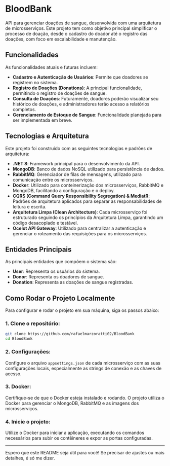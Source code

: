 # BloodBank

API para gerenciar doações de sangue, desenvolvida com uma arquitetura de microsserviços. Este projeto tem como objetivo principal simplificar o processo de doação, desde o cadastro do doador até o registro das doações, com foco em escalabilidade e manutenção.

## Funcionalidades

As funcionalidades atuais e futuras incluem:

- **Cadastro e Autenticação de Usuários**: Permite que doadores se registrem no sistema.
- **Registro de Doações (Donations)**: A principal funcionalidade, permitindo o registro de doações de sangue.
- **Consulta de Doações**: Futuramente, doadores poderão visualizar seu histórico de doações, e administradores terão acesso a relatórios completos.
- **Gerenciamento de Estoque de Sangue**: Funcionalidade planejada para ser implementada em breve.

## Tecnologias e Arquitetura

Este projeto foi construído com as seguintes tecnologias e padrões de arquitetura:

- **.NET 8**: Framework principal para o desenvolvimento da API.
- **MongoDB**: Banco de dados NoSQL utilizado para persistência de dados.
- **RabbitMQ**: Gerenciador de filas de mensagens, utilizado para comunicação entre os microsserviços.
- **Docker**: Utilizado para conteinerização dos microsserviços, RabbitMQ e MongoDB, facilitando a configuração e o deploy.
- **CQRS (Command Query Responsibility Segregation) & MediatR**: Padrões de arquitetura aplicados para separar as responsabilidades de leitura e escrita.
- **Arquitetura Limpa (Clean Architecture)**: Cada microsserviço foi estruturado seguindo os princípios da Arquitetura Limpa, garantindo um código desacoplado e testável.
- **Ocelot API Gateway**: Utilizado para centralizar a autenticação e gerenciar o roteamento das requisições para os microsserviços.

## Entidades Principais

As principais entidades que compõem o sistema são:

- **User**: Representa os usuários do sistema.
- **Donor**: Representa os doadores de sangue.
- **Donation**: Representa as doações de sangue registradas.

## Como Rodar o Projeto Localmente

Para configurar e rodar o projeto em sua máquina, siga os passos abaixo:

### 1. Clone o repositório:

```bash
git clone https://github.com/rafaelmarzoratti02/BloodBank
cd BloodBank
```

### 2. Configurações:
Configure o arquivo `appsettings.json` de cada microsserviço com as suas configurações locais, especialmente as strings de conexão e as chaves de acesso.

### 3. Docker:
Certifique-se de que o Docker esteja instalado e rodando. O projeto utiliza o Docker para gerenciar o MongoDB, RabbitMQ e as imagens dos microsserviços.

### 4. Inicie o projeto:
Utilize o Docker para iniciar a aplicação, executando os comandos necessários para subir os contêineres e expor as portas configuradas.

---

Espero que este README seja útil para você! Se precisar de ajustes ou mais detalhes, é só me dizer.
